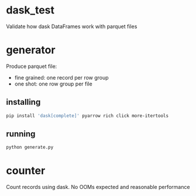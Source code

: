 # dask_test
Validate how dask DataFrames work with parquet files

# generator

Produce parquet file:
- fine grained: one record per row group
- one shot: one row group per file

## installing

```sh
pip install 'dask[complete]' pyarrow rich click more-itertools
```

## running

```sh
python generate.py
```

# counter

Count records using dask. No OOMs expected and reasonable performance


